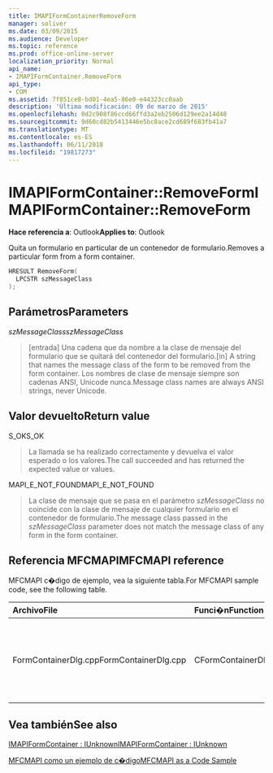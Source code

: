 ```yaml
---
title: IMAPIFormContainerRemoveForm
manager: soliver
ms.date: 03/09/2015
ms.audience: Developer
ms.topic: reference
ms.prod: office-online-server
localization_priority: Normal
api_name:
- IMAPIFormContainer.RemoveForm
api_type:
- COM
ms.assetid: 7f851ce8-bd01-4ea5-86e0-e44323cc0aab
description: 'Última modificación: 09 de marzo de 2015'
ms.openlocfilehash: 0d2c908f86ccd66ffd3a2eb2506d129ee2a14d48
ms.sourcegitcommit: 9d60cd82b5413446e5bc8ace2cd689f683fb41a7
ms.translationtype: MT
ms.contentlocale: es-ES
ms.lasthandoff: 06/11/2018
ms.locfileid: "19817273"
---
```

# <a name="imapiformcontainerremoveform"></a><span data-ttu-id="f46b2-103">IMAPIFormContainer::RemoveForm</span><span class="sxs-lookup"><span data-stu-id="f46b2-103">IMAPIFormContainer::RemoveForm</span></span>

  
  
<span data-ttu-id="f46b2-104">**Hace referencia a**: Outlook</span><span class="sxs-lookup"><span data-stu-id="f46b2-104">**Applies to**: Outlook</span></span> 
  
<span data-ttu-id="f46b2-105">Quita un formulario en particular de un contenedor de formulario.</span><span class="sxs-lookup"><span data-stu-id="f46b2-105">Removes a particular form from a form container.</span></span>
  
```cpp
HRESULT RemoveForm(
  LPCSTR szMessageClass
);
```

## <a name="parameters"></a><span data-ttu-id="f46b2-106">Parámetros</span><span class="sxs-lookup"><span data-stu-id="f46b2-106">Parameters</span></span>

 <span data-ttu-id="f46b2-107">_szMessageClass_</span><span class="sxs-lookup"><span data-stu-id="f46b2-107">_szMessageClass_</span></span>
  
> <span data-ttu-id="f46b2-108">[entrada] Una cadena que da nombre a la clase de mensaje del formulario que se quitará del contenedor del formulario.</span><span class="sxs-lookup"><span data-stu-id="f46b2-108">[in] A string that names the message class of the form to be removed from the form container.</span></span> <span data-ttu-id="f46b2-109">Los nombres de clase de mensaje siempre son cadenas ANSI, Unicode nunca.</span><span class="sxs-lookup"><span data-stu-id="f46b2-109">Message class names are always ANSI strings, never Unicode.</span></span>
    
## <a name="return-value"></a><span data-ttu-id="f46b2-110">Valor devuelto</span><span class="sxs-lookup"><span data-stu-id="f46b2-110">Return value</span></span>

<span data-ttu-id="f46b2-111">S_OK</span><span class="sxs-lookup"><span data-stu-id="f46b2-111">S_OK</span></span> 
  
> <span data-ttu-id="f46b2-112">La llamada se ha realizado correctamente y devuelva el valor esperado o los valores.</span><span class="sxs-lookup"><span data-stu-id="f46b2-112">The call succeeded and has returned the expected value or values.</span></span>
    
<span data-ttu-id="f46b2-113">MAPI_E_NOT_FOUND</span><span class="sxs-lookup"><span data-stu-id="f46b2-113">MAPI_E_NOT_FOUND</span></span> 
  
> <span data-ttu-id="f46b2-114">La clase de mensaje que se pasa en el parámetro _szMessageClass_ no coincide con la clase de mensaje de cualquier formulario en el contenedor de formulario.</span><span class="sxs-lookup"><span data-stu-id="f46b2-114">The message class passed in the  _szMessageClass_ parameter does not match the message class of any form in the form container.</span></span> 
    
## <a name="mfcmapi-reference"></a><span data-ttu-id="f46b2-115">Referencia MFCMAPI</span><span class="sxs-lookup"><span data-stu-id="f46b2-115">MFCMAPI reference</span></span>

<span data-ttu-id="f46b2-116">MFCMAPI c�digo de ejemplo, vea la siguiente tabla.</span><span class="sxs-lookup"><span data-stu-id="f46b2-116">For MFCMAPI sample code, see the following table.</span></span>
  
|<span data-ttu-id="f46b2-117">**Archivo**</span><span class="sxs-lookup"><span data-stu-id="f46b2-117">**File**</span></span>|<span data-ttu-id="f46b2-118">**Funci�n**</span><span class="sxs-lookup"><span data-stu-id="f46b2-118">**Function**</span></span>|<span data-ttu-id="f46b2-119">**Comentario**</span><span class="sxs-lookup"><span data-stu-id="f46b2-119">**Comment**</span></span>|
|:-----|:-----|:-----|
|<span data-ttu-id="f46b2-120">FormContainerDlg.cpp</span><span class="sxs-lookup"><span data-stu-id="f46b2-120">FormContainerDlg.cpp</span></span>  <br/> |<span data-ttu-id="f46b2-121">CFormContainerDlg::OnDeleteSelectedItem</span><span class="sxs-lookup"><span data-stu-id="f46b2-121">CFormContainerDlg::OnDeleteSelectedItem</span></span>  <br/> |<span data-ttu-id="f46b2-122">MFCMAPI usa el método **IMAPIFormContainer::RemoveForm** para eliminar un formulario de un contenedor de formulario.</span><span class="sxs-lookup"><span data-stu-id="f46b2-122">MFCMAPI uses the **IMAPIFormContainer::RemoveForm** method to delete a form from a form container.</span></span>  <br/> |
   
## <a name="see-also"></a><span data-ttu-id="f46b2-123">Vea también</span><span class="sxs-lookup"><span data-stu-id="f46b2-123">See also</span></span>



[<span data-ttu-id="f46b2-124">IMAPIFormContainer : IUnknown</span><span class="sxs-lookup"><span data-stu-id="f46b2-124">IMAPIFormContainer : IUnknown</span></span>](imapiformcontaineriunknown.md)


[<span data-ttu-id="f46b2-125">MFCMAPI como un ejemplo de c�digo</span><span class="sxs-lookup"><span data-stu-id="f46b2-125">MFCMAPI as a Code Sample</span></span>](mfcmapi-as-a-code-sample.md)

